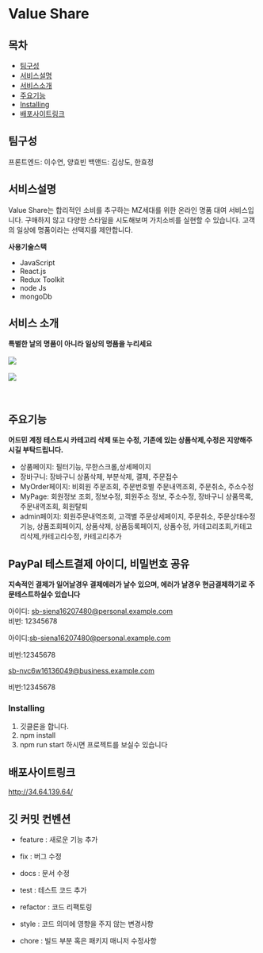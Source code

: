 # Value Share

## 목차

- [팀구성](#팀구성)
- [서비스설명](#서비스설명)
- [서비스소개](#서비스소개)
- [주요기능](#주요기능)
- [Installing](#Installing)
- [배포사이트링크](#배포사이트링크)
<!--  Other options to write Readme
- [Deployment](#deployment)
- [Used or Referenced Projects](Used-or-Referenced-Projects)
  -->

## 팀구성

프론트엔드: 이수연, 양효빈
백앤드: 김상도, 한효정

## 서비스설명

Value Share는 합리적인 소비를 추구하는 MZ세대를 위한 온라인 명품 대여 서비스입니다.
구매하지 않고 다양한 스타일을 시도해보며 가치소비를 실현할 수 있습니다.
고객의 일상에 명품이라는 선택지를 제안합니다.

**사용기술스택**

- JavaScript
- React.js
- Redux Toolkit
- node Js
- mongoDb

## 서비스 소개

**특별한 날의 명품이 아니라 일상의 명품을 누리세요**
<br>
<br>![](https://media.giphy.com/media/v1.Y2lkPTc5MGI3NjExM2RlZmE0NDM4Zjc4OTFhZDVmOGNkY2IwYjE2MDc5MTQ1ODIxZWRiYiZjdD1n/V29TEsrFo0GYz0rLU6/giphy.gif)
<br>
<br>
![](https://media.giphy.com/media/v1.Y2lkPTc5MGI3NjExYTkzNmE4NjhhYzUwMzNhNTVmYTgyYjQ0MTZhNmNjNjBhNjdiMTYxMiZjdD1n/05MsfDVbn1fvfPW6gw/giphy.gif)

<br>

## 주요기능

**어드민 계정 테스트시 카테고리 삭제 또는 수정, 기존에 있는 상품삭제,수정은 지양해주시길 부탁드립니다.**

- 상품페이지: 필터기능, 무한스크롤,상세페이지
- 장바구니: 장바구니 상품삭제, 부분삭제, 결제, 주문접수
- MyOrder페이지: 비회원 주문조회, 주문번호별 주문내역조회, 주문취소, 주소수정
- MyPage: 회원정보 조회, 정보수정, 회원주소 정보, 주소수정, 장바구니 상품목록,주문내역조회, 회원탈퇴
- admin페이지: 회원주문내역조회, 고객별 주문상세페이지, 주문취소, 주문상태수정기능,
  상품조회페이지, 상품삭제, 상품등록페이지, 상품수정, 카테고리조회,카테고리삭제,카테고리수정,
  카테고리추가

## PayPal 테스트결제 아이디, 비밀번호 공유

**지속적인 결제가 일어날경우 결제에러가 날수 있으며, 에러가 날경우 현금결제하기로 주문테스트하실수 있습니다**

아이디: sb-siena16207480@personal.example.com<br>
비번: 12345678

아이디:[sb-siena16207480@personal.example.com](mailto:sb-siena16207480@personal.example.com)<br>

비번:12345678

[sb-nvc6w16136049@business.example.com](mailto:sb-nvc6w16136049@business.example.com)<br>

비번:12345678

### Installing

1. 깃클론을 합니다.
2. npm install
3. npm run start 하시면 프로젝트를 보실수 있습니다

## 배포사이트링크

http://34.64.139.64/

## 깃 커밋 컨벤션

- feature : 새로운 기능 추가

- fix : 버그 수정

- docs : 문서 수정

- test : 테스트 코드 추가

- refactor : 코드 리팩토링

- style : 코드 의미에 영향을 주지 않는 변경사항

- chore : 빌드 부분 혹은 패키지 매니저 수정사항
